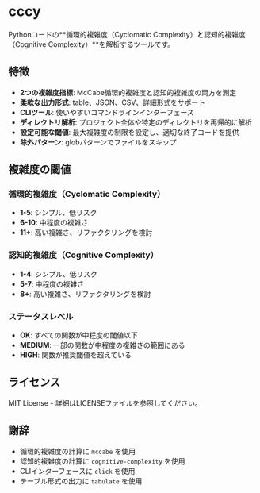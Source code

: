 # cccy

Pythonコードの**循環的複雑度（Cyclomatic Complexity）**と**認知的複雑度（Cognitive Complexity）**を解析するツールです。

## 特徴

- **2つの複雑度指標**: McCabe循環的複雑度と認知的複雑度の両方を測定
- **柔軟な出力形式**: table、JSON、CSV、詳細形式をサポート
- **CLIツール**: 使いやすいコマンドラインインターフェース  
- **ディレクトリ解析**: プロジェクト全体や特定のディレクトリを再帰的に解析
- **設定可能な閾値**: 最大複雑度の制限を設定し、適切な終了コードを提供
- **除外パターン**: globパターンでファイルをスキップ


## 複雑度の閾値

### 循環的複雑度（Cyclomatic Complexity）
- **1-5**: シンプル、低リスク
- **6-10**: 中程度の複雑さ
- **11+**: 高い複雑さ、リファクタリングを検討

### 認知的複雑度（Cognitive Complexity）
- **1-4**: シンプル、低リスク
- **5-7**: 中程度の複雑さ
- **8+**: 高い複雑さ、リファクタリングを検討

### ステータスレベル
- **OK**: すべての関数が中程度の閾値以下
- **MEDIUM**: 一部の関数が中程度の複雑さの範囲にある
- **HIGH**: 関数が推奨閾値を超えている

## ライセンス

MIT License - 詳細はLICENSEファイルを参照してください。

## 謝辞

- 循環的複雑度の計算に `mccabe` を使用
- 認知的複雑度の計算に `cognitive-complexity` を使用  
- CLIインターフェースに `click` を使用
- テーブル形式の出力に `tabulate` を使用